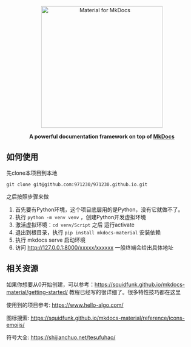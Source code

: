<p align="center">
  <a href="https://squidfunk.github.io/mkdocs-material/">
    <img src="https://raw.githubusercontent.com/squidfunk/mkdocs-material/master/.github/assets/logo.svg" width="320" alt="Material for MkDocs">
  </a>
</p>

<p align="center">
  <strong>
    A powerful documentation framework on top of
    <a href="https://www.mkdocs.org/">MkDocs</a>
  </strong>
</p>

## 如何使用

先clone本项目到本地

```shell
git clone git@github.com:971230/971230.github.io.git
```

之后按照步骤来做

1. 首先要有Python环境，这个项目底层用的是Python，没有它就做不了。
2. 执行 `python -m venv venv` ，创建Python开发虚拟环境
3. 激活虚拟环境：`cd venv/Script` 之后 运行activate
4. 退出到根目录，执行 `pip install mkdocs-material` 安装依赖
5. 执行 mkdocs serve 启动环境
6. 访问 http://127.0.0.1:8000/xxxxx/xxxxxx 一般终端会给出具体地址

## 相关资源

如果你想要从0开始创建，可以参考：https://squidfunk.github.io/mkdocs-material/getting-started/ 教程已经写的很详细了。很多特性技巧都在这里

使用到的项目参考: https://www.hello-algo.com/

图标搜索: https://squidfunk.github.io/mkdocs-material/reference/icons-emojis/

符号大全: https://shijianchuo.net/tesufuhao/